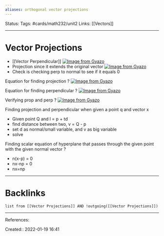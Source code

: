 ```yaml
---
aliases: orthogonal vector projections
---
```

Status:
Tags: #cards/math232/unit2 
Links: [[Vectors]]
___

# Vector Projections
- [[Vector Perpendicular]]
[![Image from Gyazo](https://i.gyazo.com/48ecfbad1e3003d0edb23baecc4a9d25.png)](https://gyazo.com/48ecfbad1e3003d0edb23baecc4a9d25)
- Projection since it extends the original vector
[![Image from Gyazo](https://i.gyazo.com/14adeb31e39a9abb1569922e198da5b3.png)](https://gyazo.com/14adeb31e39a9abb1569922e198da5b3)
- Check is checking perp to normal to see if it equals 0

Equation for finding projection
?
[![Image from Gyazo](https://i.gyazo.com/dd9760ae39209cfb47caf9701c4dd475.png)](https://gyazo.com/dd9760ae39209cfb47caf9701c4dd475)
<!--SR:!2022-03-06,24,170-->

Equation for finding perpendicular
?
[![Image from Gyazo](https://i.gyazo.com/da345a061e660d8744cff020ee094d40.png)](https://gyazo.com/da345a061e660d8744cff020ee094d40)
<!--SR:!2022-02-23,13,170-->

Verifying prop and perp
?
[![Image from Gyazo](https://i.gyazo.com/b0e44030d9b10689eb4a0a6722b83209.png)](https://gyazo.com/b0e44030d9b10689eb4a0a6722b83209)
<!--SR:!2022-03-15,33,190-->

Finding projection and perpendicular when given a point q and vector x
- Given point Q and l = p + td
- find distance between two, v = Q - p
- set d as normal/small variable, and v as big variable
- solve

Finding scalar equation of hyperplane that passes through the given point with the given normal vector
?
- n(x-p) = 0
- nx-np = 0
- nx=np
<!--SR:!2022-02-12,1,144-->



___

# Backlinks
```dataview
list from [[Vector Projections]] AND !outgoing([[Vector Projections]])
```
___
References:

Created:: 2022-01-19 16:41
